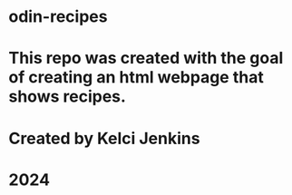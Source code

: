 # odin-recipes
# This repo was created with the goal of creating an html webpage that shows recipes. 
# Created by Kelci Jenkins
# 2024
